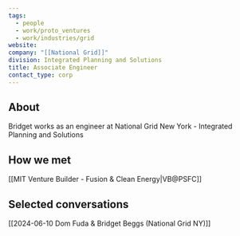 ```yaml
---
tags:
  - people
  - work/proto_ventures
  - work/industries/grid
website: 
company: "[[National Grid]]"
division: Integrated Planning and Solutions
title: Associate Engineer
contact_type: corp
---
```

## About
Bridget works as an engineer at National Grid New York - Integrated Planning and Solutions

## How we met
[[MIT Venture Builder - Fusion & Clean Energy|VB@PSFC]]

## Selected conversations
[[2024-06-10 Dom Fuda & Bridget Beggs (National Grid NY)]]